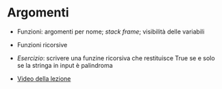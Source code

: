 # Argomenti

* Funzioni: argomenti per nome; *stack frame*;  visibilità delle variabili 
* Funzioni ricorsive
 
* *Esercizio*: scrivere una funzine ricorsiva che restituisce True se e solo se la stringa in input è palindroma

* [Video della lezione](https://www.dropbox.com/s/m4aevm60zzikps0/20211118-lezione_12.mp4?dl=1)

